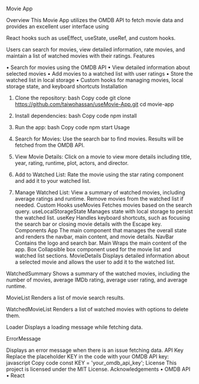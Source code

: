 Movie App


Overview
This Movie App utilizes the OMDB API to fetch movie data and provides an excellent user interface using

React hooks such as useEffect, useState, useRef, and custom hooks. 

Users can search for movies, view detailed information, rate movies, and maintain a list of watched movies with their ratings.
Features

•	Search for movies using the OMDB API
•	View detailed information about selected movies
•	Add movies to a watched list with user ratings
•	Store the watched list in local storage
•	Custom hooks for managing movies, local storage state, and keyboard shortcuts
Installation
1.	Clone the repository:
bash
Copy code
git clone https://github.com/taiwohassan/useMovie-App.git
cd movie-app
2.	Install dependencies:
bash
Copy code
npm install
3.	Run the app:
bash
Copy code
npm start
Usage


1.	Search for Movies: Use the search bar to find movies. Results will be fetched from the OMDB API.
2.	View Movie Details: Click on a movie to view more details including title, year, rating, runtime, plot, actors, and director.
3.	Add to Watched List: Rate the movie using the star rating component and add it to your watched list.
4.	Manage Watched List: View a summary of watched movies, including average ratings and runtime. Remove movies from the watched list if needed.
Custom Hooks
useMovies
Fetches movies based on the search query.
useLocalStorageState
Manages state with local storage to persist the watched list.
useKey
Handles keyboard shortcuts, such as focusing the search bar or closing movie details with the Escape key.
Components
App
The main component that manages the overall state and renders the navbar, main content, and movie details.
NavBar
Contains the logo and search bar.
Main
Wraps the main content of the app.
Box
Collapsible box component used for the movie list and watched list sections.
MovieDetails
Displays detailed information about a selected movie and allows the user to add it to the watched list.

WatchedSummary
Shows a summary of the watched movies, including the number of movies, average IMDb rating, average user rating, and average runtime.

MovieList
Renders a list of movie search results.

WatchedMovieList
Renders a list of watched movies with options to delete them.

Loader
Displays a loading message while fetching data.

ErrorMessage

Displays an error message when there is an issue fetching data.
API Key
Replace the placeholder KEY in the code with your OMDB API key:
javascript
Copy code
const KEY = 'your_omdb_api_key';
License
This project is licensed under the MIT License.
Acknowledgements
•	OMDB API
•	React

